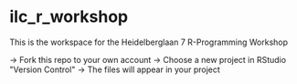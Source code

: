 # ilc_r_workshop

This is the workspace for the Heidelberglaan 7 R-Programming Workshop

-> Fork this repo to your own account
-> Choose a new project in RStudio "Version Control"
-> The files will appear in your project